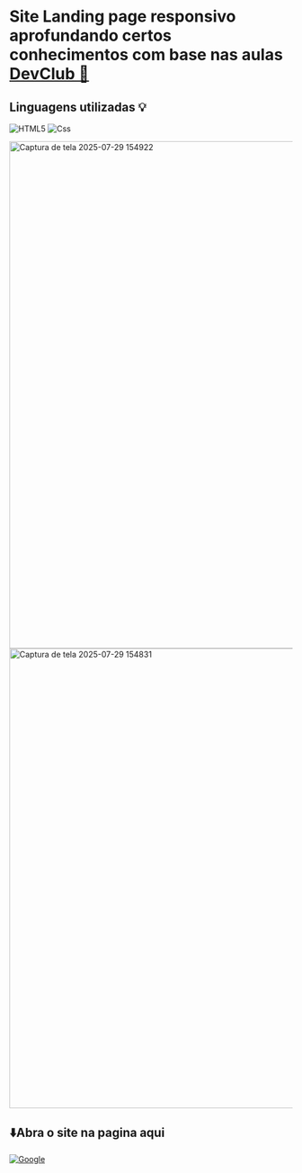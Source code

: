 <h1>Site Landing page responsivo aprofundando certos conhecimentos com base nas aulas <a href="https://rodolfomori.com.br/">DevClub 📘</a></h1>

<h2>Linguagens utilizadas 💡</h2>

![HTML5](https://img.shields.io/badge/html5-%23E34F26.svg?style=for-the-badge&logo=html5&logoColor=white)
![Css](https://img.shields.io/badge/CSS-663399.svg?style=for-the-badge&logo=CSS&logoColor=white)

<img width="1899" height="902" alt="Captura de tela 2025-07-29 154922" src="https://github.com/user-attachments/assets/a2212c01-df9b-4e76-9d8d-f46748cb667d" />
<img width="519" height="818" alt="Captura de tela 2025-07-29 154831" src="https://github.com/user-attachments/assets/d84eb9a6-8763-47c2-a611-0d0e25f64387" />

  <h2>⬇️Abra o site na pagina aqui </h2> 
  
<a href=https://joao-mateus-martins.github.io/Landing-page/>![Google](https://img.shields.io/badge/google-4285F4?style=for-the-badge&logo=google&logoColor=white)</a>

